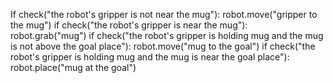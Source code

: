 

If check("the robot's gripper is not near the mug"):
    robot.move("gripper to the mug")
if check("the robot's gripper is near the mug"):
    robot.grab("mug")
if check("the robot's gripper is holding mug and the mug is not above the goal place"):
    robot.move("mug to the goal")
if check("the robot's gripper is holding mug and the mug is near the goal place"):
    robot.place("mug at the goal")